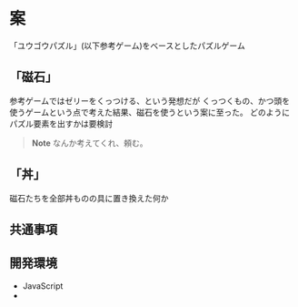 # 案
「ユウゴウパズル」(以下参考ゲーム)をベースとしたパズルゲーム

## 「磁石」
参考ゲームではゼリーをくっつける、という発想だが
くっつくもの、かつ頭を使うゲームという点で考えた結果、磁石を使うという案に至った。
どのようにパズル要素を出すかは要検討

> **Note**
> なんか考えてくれ、頼む。

## 「丼」
磁石たちを全部丼ものの具に置き換えた何か


## 共通事項

## 開発環境
- JavaScript
- 
